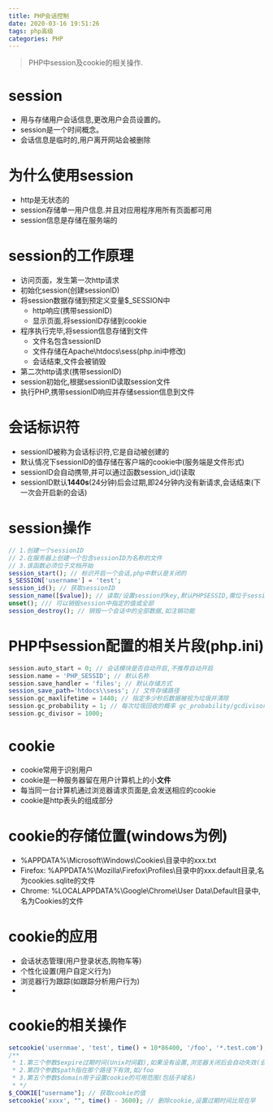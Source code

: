 ```yaml
---
title: PHP会话控制
date: 2020-03-16 19:51:26
tags: php高级
categories: PHP
---
```

>PHP中session及cookie的相关操作.

<!--more-->
# session
- 用与存储用户会话信息,更改用户会员设置的。
- session是一个时间概念。
- 会话信息是临时的,用户离开网站会被删除

# 为什么使用session
- http是无状态的
- session存储单一用户信息.并且对应用程序用所有页面都可用
- session信息是存储在服务端的

# session的工作原理
- 访问页面，发生第一次http请求
- 初始化session(创建sessionID)
- 将session数据存储到预定义变量$_SESSION中
  * http响应(携带sessionID)
  * 显示页面,将sessionID存储到cookie
- 程序执行完毕,将session信息存储到文件
    + 文件名包含sessionID
    + 文件存储在Apache\htdocs\sess(php.ini中修改)
    + 会话结束,文件会被销毁
- 第二次http请求(携带sessionID)
- session初始化,根据sessionID读取session文件
- 执行PHP,携带sessionID响应并存储session信息到文件

# 会话标识符
- sessionID被称为会话标识符,它是自动被创建的
- 默认情况下sessionID的值存储在客户端的cookie中(服务端是文件形式)
- sessionID会自动携带,并可以通过函数session_id()读取
- sessionID默认**1440s**(24分钟)后会过期,即24分钟内没有新请求,会话结束(下一次会开启新的会话)

# session操作
```php
// 1.创建一个sessionID
// 2.在服务器上创建一个包含sessionID为名称的文件
// 3.该函数必须位于文档开始
session_start(); // 标识开启一个会话,php中默认是关闭的
$_SESSION['username'] = 'test';
session_id(); // 获取sessionID
session_name([$value]); // 读取/设置session的key,默认PHPSESSID,需位于session_start()之前
unset(); /// 可以销毁session中指定的值或全部
session_destroy(); // 销毁一个会话中的全部数据,如注销功能
```

# PHP中session配置的相关片段(php.ini)
```php
session.auto_start = 0; // 会话模块是否自动开启,不推荐自动开启
session.name = 'PHP_SESSID'; // 默认名称
session.save_handler = 'files'; // 默认存储方式
session_save_path='htdocs\\sess'; // 文件存储路径
session.gc_maxlifetime = 1440; // 指定多少秒后数据被视为垃圾并清除
session.gc_probability = 1; // 每次垃圾回收的概率 gc_probability/gcdivisor
session.gc_divisor = 1000;
```
  
# cookie
- cookie常用于识别用户
- cookie是一种服务器留在用户计算机上的小**文件**
- 每当同一台计算机通过浏览器请求页面是,会发送相应的cookie
- cookie是http表头的组成部分

# cookie的存储位置(windows为例)
- %APPDATA%\Microsoft\Windows\Cookies\目录中的xxx.txt
- Firefox:  %APPDATA%\Mozilla\Firefox\Profiles\目录中的xxx.default目录,名为cookies.sqlite的文件
- Chrome: %LOCALAPPDATA%\Google\Chrome\User Data\Default目录中,名为Cookies的文件

# cookie的应用
- 会话状态管理(用户登录状态,购物车等)
- 个性化设置(用户自定义行为)
- 浏览器行为跟踪(如跟踪分析用户行为)
- 
# cookie的相关操作
```php
setcookie('usernmae', 'test', time() + 10*86400, '/foo', '*.test.com'); // 设置cookie,10天后过期,该方法需出现在文档开头
/**
 * 1.第三个参数$expire过期时间(Unix时间戳),如果没有设置,浏览器关闭后会自动失效(会话期的cookie)
 * 2.第四个参数$path指在那个路径下有效,如/foo
 * 3.第五个参数$domain用于设置cookie的可用范围(包括子域名)
 * */
$_COOKIE["username"]; // 获取cookie的值
setcookie('xxxx', "", time() - 3600); // 删除cookie,设置过期时间比现在早
```